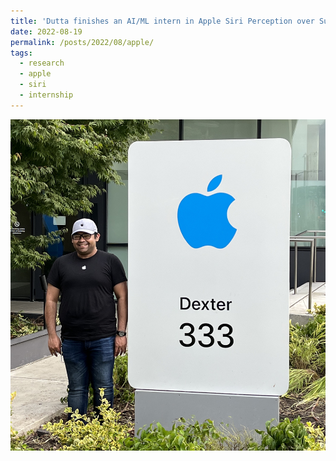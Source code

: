 ```yaml
---
title: 'Dutta finishes an AI/ML intern in Apple Siri Perception over Summer 2022'
date: 2022-08-19
permalink: /posts/2022/08/apple/
tags:
  - research
  - apple
  - siri
  - internship
---
```


<img src='/images/2022-08-19-apple-siri.jpg'>
